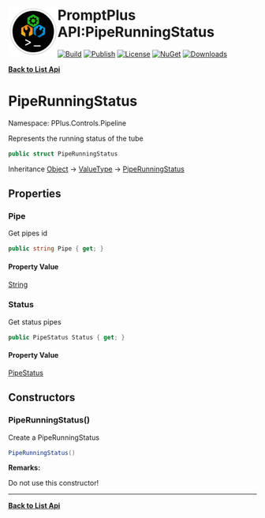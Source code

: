 # <img align="left" width="100" height="100" src="../images/icon.png">PromptPlus API:PipeRunningStatus 

[![Build](https://github.com/FRACerqueira/PromptPlus/workflows/Build/badge.svg)](https://github.com/FRACerqueira/PromptPlus/actions/workflows/build.yml)
[![Publish](https://github.com/FRACerqueira/PromptPlus/actions/workflows/publish.yml/badge.svg)](https://github.com/FRACerqueira/PromptPlus/actions/workflows/publish.yml)
[![License](https://img.shields.io/github/license/FRACerqueira/PromptPlus)](https://github.com/FRACerqueira/PromptPlus/blob/master/LICENSE)
[![NuGet](https://img.shields.io/nuget/v/PromptPlus)](https://www.nuget.org/packages/PromptPlus/)
[![Downloads](https://img.shields.io/nuget/dt/PromptPlus)](https://www.nuget.org/packages/PromptPlus/)

[**Back to List Api**](./apis.md)

# PipeRunningStatus

Namespace: PPlus.Controls.Pipeline

Represents the running status of the tube

```csharp
public struct PipeRunningStatus
```

Inheritance [Object](https://docs.microsoft.com/en-us/dotnet/api/system.object) → [ValueType](https://docs.microsoft.com/en-us/dotnet/api/system.valuetype) → [PipeRunningStatus](./pplus.controls.pipeline.piperunningstatus.md)

## Properties

### <a id="properties-pipe"/>**Pipe**

Get pipes id

```csharp
public string Pipe { get; }
```

#### Property Value

[String](https://docs.microsoft.com/en-us/dotnet/api/system.string)<br>

### <a id="properties-status"/>**Status**

Get status pipes

```csharp
public PipeStatus Status { get; }
```

#### Property Value

[PipeStatus](./pplus.controls.pipeline.pipestatus.md)<br>

## Constructors

### <a id="constructors-.ctor"/>**PipeRunningStatus()**

Create a PipeRunningStatus

```csharp
PipeRunningStatus()
```

**Remarks:**

Do not use this constructor!


- - -
[**Back to List Api**](./apis.md)
